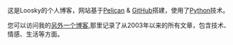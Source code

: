 这是Loosky的个人博客，网站基于[Pelican](http://getpelican.com/) & [GitHub](https://github.com)搭建，使用了[Python](http://www.python.org/)技术。

您可以访问我的[另外一个博客](http://loosky.net),那里记录了从2003年以来的所有文章，包含技术、情感、生活等方面。